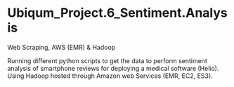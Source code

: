 # Ubiqum_Project.6_Sentiment.Analysis
Web Scraping, AWS (EMR) &amp; Hadoop

Running different python scripts to get the data to perform sentiment analysis of smartphone reviews for deploying a medical software (Helio). Using Hadoop hosted through Amazon web Services (EMR, EC2, ES3).
